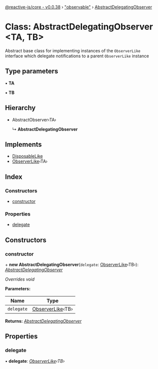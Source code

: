 [@reactive-js/core - v0.0.38](../README.md) › ["observable"](../modules/_observable_.md) › [AbstractDelegatingObserver](_observable_.abstractdelegatingobserver.md)

# Class: AbstractDelegatingObserver <**TA, TB**>

Abstract base class for implementing instances of the `ObserverLike` interface
which delegate notifications to a parent `ObserverLike` instance

## Type parameters

▪ **TA**

▪ **TB**

## Hierarchy

* AbstractObserver‹TA›

  ↳ **AbstractDelegatingObserver**

## Implements

* [DisposableLike](../interfaces/_disposable_.disposablelike.md)
* [ObserverLike](../interfaces/_observable_.observerlike.md)‹TA›

## Index

### Constructors

* [constructor](_observable_.abstractdelegatingobserver.md#constructor)

### Properties

* [delegate](_observable_.abstractdelegatingobserver.md#delegate)

## Constructors

###  constructor

\+ **new AbstractDelegatingObserver**(`delegate`: [ObserverLike](../interfaces/_observable_.observerlike.md)‹TB›): *[AbstractDelegatingObserver](_observable_.abstractdelegatingobserver.md)*

*Overrides void*

**Parameters:**

Name | Type |
------ | ------ |
`delegate` | [ObserverLike](../interfaces/_observable_.observerlike.md)‹TB› |

**Returns:** *[AbstractDelegatingObserver](_observable_.abstractdelegatingobserver.md)*

## Properties

###  delegate

• **delegate**: *[ObserverLike](../interfaces/_observable_.observerlike.md)‹TB›*
